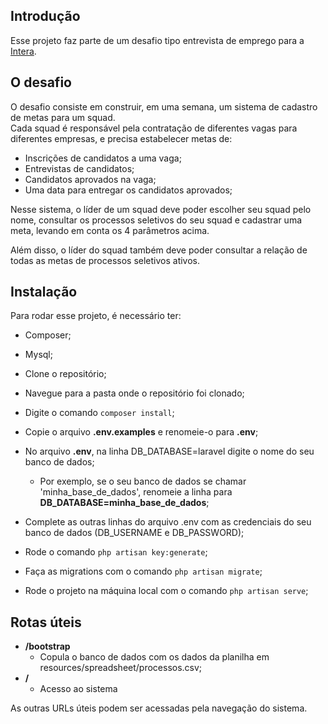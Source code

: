 ## Introdução

Esse projeto faz parte de um desafio tipo entrevista de emprego para a <a href="https://byintera.com/">Intera</a>.

## O desafio

O desafio consiste em construir, em uma semana, um sistema de cadastro de metas para um squad.  
Cada squad é responsável pela contratação de diferentes vagas para diferentes empresas, e precisa estabelecer metas de:
- Inscrições de candidatos a uma vaga;
- Entrevistas de candidatos;
- Candidatos aprovados na vaga;
- Uma data para entregar os candidatos aprovados;

Nesse sistema, o líder de um squad deve poder escolher seu squad pelo nome, consultar os processos seletivos do seu squad e cadastrar uma meta, levando em conta os 4 parâmetros acima.  

Além disso, o líder do squad também deve poder consultar a relação de todas as metas de processos seletivos ativos.  

## Instalação

Para rodar esse projeto, é necessário ter:
- Composer;
- Mysql;

- Clone o repositório;
- Navegue para a pasta onde o repositório foi clonado;
- Digite o comando ``composer install``;
- Copie o arquivo <b>.env.examples</b> e renomeie-o para <b>.env</b>;
- No arquivo <b>.env</b>, na linha DB_DATABASE=laravel digite o nome do seu banco de dados;
  - Por exemplo, se o seu banco de dados se chamar 'minha_base_de_dados', renomeie a linha para <b>DB_DATABASE=minha_base_de_dados</b>;
- Complete as outras linhas do arquivo .env com as credenciais do seu banco de dados (DB_USERNAME e DB_PASSWORD);
- Rode o comando ``php artisan key:generate``;
- Faça as migrations com o comando ``php artisan migrate``;
- Rode o projeto na máquina local com o comando ``php artisan serve``;

## Rotas úteis

- <b>/bootstrap</b>
  - Copula o banco de dados com os dados da planilha em resources/spreadsheet/processos.csv;
- <b>/</b>
  - Acesso ao sistema

As outras URLs úteis podem ser acessadas pela navegação do sistema.
